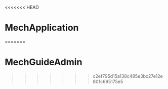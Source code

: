 <<<<<<< HEAD
# MechApplication
=======
# MechGuideAdmin
>>>>>>> c2ef795d15a138c485e3bc27e12e801c695175e5
